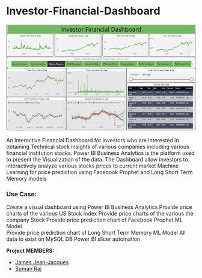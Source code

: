 # Investor-Financial-Dashboard
![dashboard](img/dashboard.JPG)


An Interactive Financial Dashboard for investors who are interested in obtaining Technical stock insights of various companies including various financial institution stocks.
Power BI Business Analytics is the platform used to present the Visualization of the data. 
The Dashboard allow investors to interactively analyze various stocks prices to current market
Machine Learning for price prediction using Facebook Prophet and Long Short Term Memory models

### Use Case:
Create a visual dashboard using Power BI Business Analytics 
Provide price charts of the various US Stock Index
Provide price charts of the various the company Stock 
Provide price prediction chart of Facebook Prophet ML Model  
Provide price prediction chart of Long Short Term Memory ML Model
All data to exist on MySQL DB
Power BI slicer automation

**Project MEMBERS:**
* [James Jean-Jacques](https://github.com/jjjacques)
* [Suman Raj](https://github.com/sumanra)

